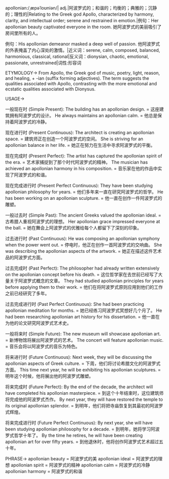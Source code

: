 apollonian:/ˌæpəˈloʊniən/| adj.|阿波罗式的；和谐的；均衡的；典雅的；沉静的；理性的|Relating to the Greek god Apollo, characterized by harmony, clarity, and intellectual order; serene and restrained in emotion.|例句：Her apollonian beauty captivated everyone in the room. 她阿波罗式的美丽吸引了房间里所有的人。

例句：His apollonian demeanor masked a deep well of passion. 他阿波罗式的外表掩盖了内心深处的激情。|近义词：serene, calm, composed, balanced, harmonious, classical, rational|反义词：dionysian, chaotic, emotional, passionate, unrestrained|词性:形容词

ETYMOLOGY->
From Apollo, the Greek god of music, poetry, light, reason, and healing, + -ian (suffix forming adjectives).  The term suggests the qualities associated with Apollo, contrasting with the more emotional and ecstatic qualities associated with Dionysus.

USAGE->

一般现在时 (Simple Present):
The building has an apollonian design. = 这座建筑拥有阿波罗式的设计。
He always maintains an apollonian calm. = 他总是保持着阿波罗式的冷静。


现在进行时 (Present Continuous):
The architect is creating an apollonian space. = 建筑师正在创造一个阿波罗式的空间。
She is striving for an apollonian balance in her life. = 她正在努力在生活中寻求阿波罗式的平衡。


现在完成时 (Present Perfect):
The artist has captured the apollonian spirit of the era. = 艺术家捕捉到了那个时代阿波罗式的精神。
The musician has achieved an apollonian harmony in his composition. = 音乐家在他的作品中实现了阿波罗式的和谐。


现在完成进行时 (Present Perfect Continuous):
They have been studying apollonian philosophy for years. = 他们多年来一直在研究阿波罗式的哲学。
He has been working on an apollonian sculpture. = 他一直在创作一件阿波罗式的雕塑。


一般过去时 (Simple Past):
The ancient Greeks valued the apollonian ideal. = 古希腊人重视阿波罗式的理想。
Her apollonian grace impressed everyone at the ball. = 她在舞会上阿波罗式的优雅给每个人都留下了深刻的印象。


过去进行时 (Past Continuous):
He was composing an apollonian symphony when the power went out. =  停电时，他正在创作一首阿波罗式的交响曲。
She was describing the apollonian aspects of the artwork. = 她正在描述这件艺术品的阿波罗式方面。


过去完成时 (Past Perfect):
The philosopher had already written extensively on the apollonian concept before his death. =  这位哲学家在去世前已经写了大量关于阿波罗式概念的文章。
They had studied apollonian principles for years before applying them to their work. = 他们在将阿波罗式原则应用到他们的工作之前已经研究了多年。


过去完成进行时 (Past Perfect Continuous):
She had been practicing apollonian meditation for months. = 她已经练习阿波罗式冥想好几个月了。
He had been researching apollonian art history for his dissertation. = 他一直在为他的论文研究阿波罗式艺术史。


一般将来时 (Simple Future):
The new museum will showcase apollonian art. = 新博物馆将展出阿波罗式的艺术。
The concert will feature apollonian music. = 音乐会将以阿波罗式的音乐为特色。


将来进行时 (Future Continuous):
Next week, they will be discussing the apollonian aspects of Greek culture. = 下周，他们将讨论希腊文化的阿波罗式方面。
This time next year, he will be exhibiting his apollonian sculptures. = 明年这个时候，他将展出他的阿波罗式雕塑。


将来完成时 (Future Perfect):
By the end of the decade, the architect will have completed his apollonian masterpiece. = 到这个十年结束时，这位建筑师将完成他的阿波罗式杰作。
By next year, they will have restored the temple to its original apollonian splendor. = 到明年，他们将把寺庙恢复到其最初的阿波罗式辉煌。


将来完成进行时 (Future Perfect Continuous):
By next year, she will have been studying apollonian philosophy for a decade. = 到明年，她将学习阿波罗式哲学十年了。
By the time he retires, he will have been creating apollonian art for over fifty years. = 到他退休时，他将创作阿波罗式艺术超过五十年。



PHRASE->
apollonian beauty = 阿波罗式的美
apollonian ideal = 阿波罗式的理想
apollonian spirit = 阿波罗式的精神
apollonian calm = 阿波罗式的冷静
apollonian harmony = 阿波罗式的和谐
